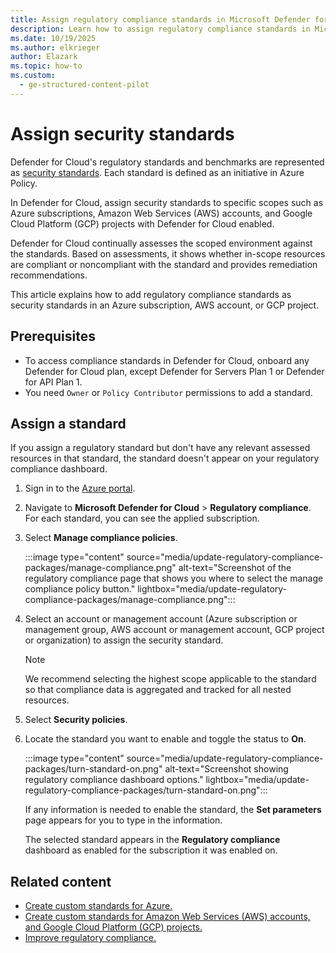 ```yaml
---
title: Assign regulatory compliance standards in Microsoft Defender for Cloud
description: Learn how to assign regulatory compliance standards in Microsoft Defender for Cloud.
ms.date: 10/19/2025
ms.author: elkrieger
author: Elazark
ms.topic: how-to
ms.custom:
  - ge-structured-content-pilot
---
```


# Assign security standards

Defender for Cloud's regulatory standards and benchmarks are represented as [security standards](security-policy-concept.md). Each standard is defined as an initiative in Azure Policy.

In Defender for Cloud, assign security standards to specific scopes such as Azure subscriptions, Amazon Web Services (AWS) accounts, and Google Cloud Platform (GCP) projects with Defender for Cloud enabled.

Defender for Cloud continually assesses the scoped environment against the standards. Based on assessments, it shows whether in-scope resources are compliant or noncompliant with the standard and provides remediation recommendations.

This article explains how to add regulatory compliance standards as security standards in an Azure subscription, AWS account, or GCP project.

## Prerequisites

-   To access compliance standards in Defender for Cloud, onboard any Defender for Cloud plan, except Defender for Servers Plan 1 or Defender for API Plan 1.
-   You need `Owner` or `Policy Contributor` permissions to add a standard.

## Assign a standard

If you assign a regulatory standard but don't have any relevant assessed resources in that standard, the standard doesn't appear on your regulatory compliance dashboard.

1.  Sign in to the [Azure portal](https://portal.azure.com/).
1.  Navigate to **Microsoft Defender for Cloud** > **Regulatory compliance**. For each standard, you can see the applied subscription.
1.  Select **Manage compliance policies**.

    :::image type="content" source="media/update-regulatory-compliance-packages/manage-compliance.png" alt-text="Screenshot of the regulatory compliance page that shows you where to select the manage compliance policy button." lightbox="media/update-regulatory-compliance-packages/manage-compliance.png":::

1.  Select an account or management account (Azure subscription or management group, AWS account or management account, GCP project or organization) to assign the security standard.

    > [!NOTE]
    > We recommend selecting the highest scope applicable to the standard so that compliance data is aggregated and tracked for all nested resources.

1.  Select **Security policies**.
1.  Locate the standard you want to enable and toggle the status to **On**.

    :::image type="content" source="media/update-regulatory-compliance-packages/turn-standard-on.png" alt-text="Screenshot showing regulatory compliance dashboard options." lightbox="media/update-regulatory-compliance-packages/turn-standard-on.png":::

    If any information is needed to enable the standard, the **Set parameters** page appears for you to type in the information.

    The selected standard appears in the **Regulatory compliance** dashboard as enabled for the subscription it was enabled on.

## Related content

-   [Create custom standards for Azure.](custom-security-policies.md)
-   [Create custom standards for Amazon Web Services (AWS) accounts, and Google Cloud Platform (GCP) projects.](create-custom-recommendations.md)
-   [Improve regulatory compliance.](regulatory-compliance-dashboard.md)